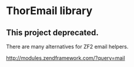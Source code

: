 # ThorEmail library

## This project deprecated.

There are many alternatives for ZF2 email helpers.

http://modules.zendframework.com/?query=mail
